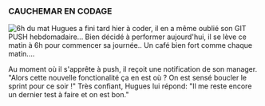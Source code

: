 ### CAUCHEMAR EN CODAGE
![6h du mat](https://media2.giphy.com/media/L8K62iTDkzGX6/giphy.gif)
Hugues a fini tard hier à coder, il en a même oublié son GIT PUSH hebdomadaire...
Bien décidé à performer aujourd'hui, il se lève ce matin à 6h pour commencer sa journée..
Un café bien fort comme chaque matin....

Au moment où il s'apprête à push, il reçoit une notification de son manager.
"Alors cette nouvelle fonctionalité ça en est où ? On est sensé boucler le sprint pour ce soir !"
Très confiant, Hugues lui répond: "Il me reste encore un dernier test à faire et on est bon."